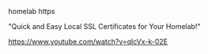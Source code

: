 
homelab https

"Quick and Easy Local SSL Certificates for Your Homelab!"

https://www.youtube.com/watch?v=qlcVx-k-02E
